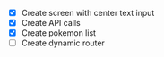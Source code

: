 * [X] Create screen with  center text input
* [X] Create API calls
* [X] Create pokemon list
* [ ] Create dynamic router
